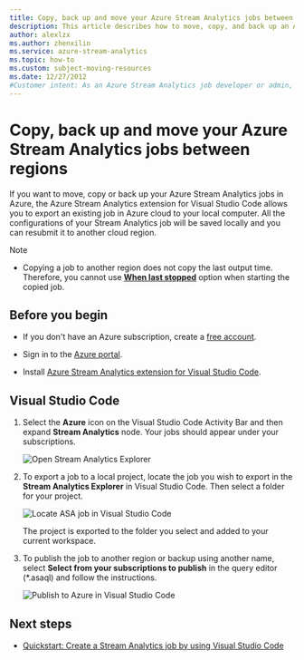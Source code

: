 ```yaml
---
title: Copy, back up and move your Azure Stream Analytics jobs between regions
description: This article describes how to move, copy, and back up an Azure Stream Analytics job.
author: alexlzx
ms.author: zhenxilin
ms.service: azure-stream-analytics
ms.topic: how-to
ms.custom: subject-moving-resources
ms.date: 12/27/2012
#Customer intent: As an Azure Stream Analytics job developer or admin, I want export my job so that I can reuse, move between Azure regions, or back up.
---
```


# Copy, back up and move your Azure Stream Analytics jobs between regions

If you want to move, copy or back up your Azure Stream Analytics jobs in Azure, the Azure Stream Analytics extension for Visual Studio Code allows you to export an existing job in Azure cloud to your local computer. All the configurations of your Stream Analytics job will be saved locally and you can resubmit it to another cloud region.

> [!NOTE] 
> * Copying a job to another region does not copy the last output time. Therefore, you cannot use [**When last stopped**](./start-job.md#start-options) option when starting the copied job.

## Before you begin
* If you don't have an Azure subscription, create a [free account](https://azure.microsoft.com/free/).

* Sign in to the [Azure portal](https://portal.azure.com/).

* Install [Azure Stream Analytics extension for Visual Studio Code](quick-create-visual-studio-code.md#install-the-azure-stream-analytics-tools-extension).

## Visual Studio Code

1. Select the **Azure** icon on the Visual Studio Code Activity Bar and then expand **Stream Analytics** node. Your jobs should appear under your subscriptions.

   ![Open Stream Analytics Explorer](./media/vscode-explore-jobs/open-explorer.png)

2. To export a job to a local project, locate the job you wish to export in the **Stream Analytics Explorer** in Visual Studio Code. Then select a folder for your project.

    ![Locate ASA job in Visual Studio Code](./media/vscode-explore-jobs/export-job.png)

    The project is exported to the folder you select and added to your current workspace.

3. To publish the job to another region or backup using another name, select **Select from your subscriptions to publish** in the query editor (\*.asaql) and follow the instructions.

    ![Publish to Azure in Visual Studio Code](./media/quick-create-visual-studio-code/submit-job.png)

## Next steps

* [Quickstart: Create a Stream Analytics job by using Visual Studio Code](quick-create-visual-studio-code.md)